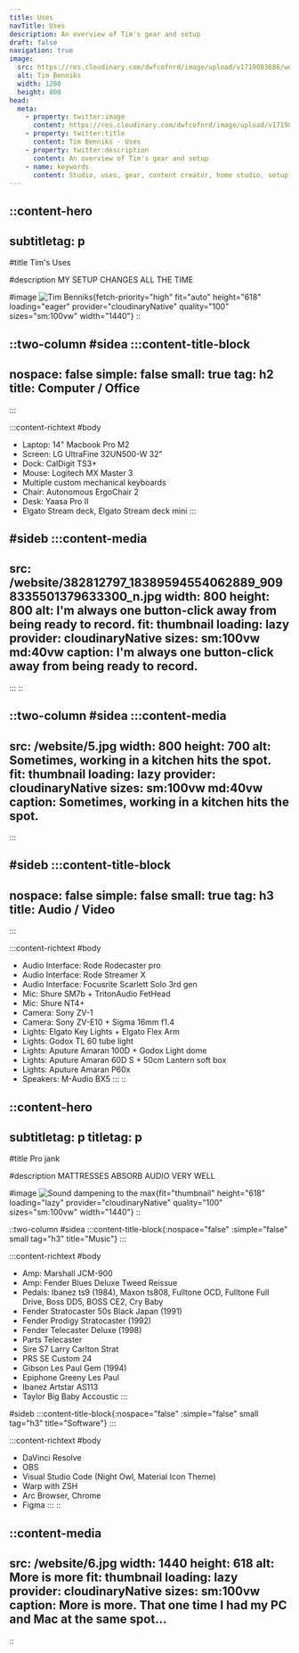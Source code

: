 ```yaml
---
title: Uses
navTitle: Uses
description: An overview of Tim's gear and setup
draft: false
navigation: true
image:
  src: https://res.cloudinary.com/dwfcofnrd/image/upload/v1719083686/website/1.jpg
  alt: Tim Benniks
  width: 1280
  height: 800
head:
  meta:
    - property: twitter:image
      content: https://res.cloudinary.com/dwfcofnrd/image/upload/v1719083686/website/1.jpg
    - property: twitter:title
      content: Tim Benniks - Uses
    - property: twitter:description
      content: An overview of Tim's gear and setup
    - name: keywords
      content: Studio, uses, gear, content creator, home studio, setup, cameras
---
```


::content-hero
---
subtitletag: p
---
#title
Tim's Uses

#description
MY SETUP CHANGES ALL THE TIME

#image
![Tim Benniks](/website/1.jpg){fetch-priority="high" fit="auto" height="618" loading="eager" provider="cloudinaryNative" quality="100" sizes="sm:100vw" width="1440"}
::

::two-column
#sidea
  :::content-title-block
  ---
  nospace: false
  simple: false
  small: true
  tag: h2
  title: Computer / Office
  ---
  :::

  :::content-richtext
  #body
  - Laptop: 14" Macbook Pro M2
  - Screen: LG UltraFine 32UN500-W 32"
  - Dock: CalDigit TS3+
  - Mouse: Logitech MX Master 3
  - Multiple custom mechanical keyboards
  - Chair: Autonomous ErgoChair 2
  - Desk: Yaasa Pro II
  - Elgato Stream deck, Elgato Stream deck mini 
  :::

#sideb
  :::content-media
  ---
  src: /website/382812797_18389594554062889_9098335501379633300_n.jpg
  width: 800
  height: 800
  alt: I'm always one button-click away from being ready to record.
  fit: thumbnail
  loading: lazy
  provider: cloudinaryNative
  sizes: sm:100vw md:40vw
  caption: I'm always one button-click away from being ready to record.
  ---
  :::
::

::two-column
#sidea
  :::content-media
  ---
  src: /website/5.jpg
  width: 800
  height: 700
  alt: Sometimes, working in a kitchen hits the spot.
  fit: thumbnail
  loading: lazy
  provider: cloudinaryNative
  sizes: sm:100vw md:40vw
  caption: Sometimes, working in a kitchen hits the spot.
  ---
  :::

#sideb
  :::content-title-block
  ---
  nospace: false
  simple: false
  small: true
  tag: h3
  title: Audio / Video
  ---
  :::

  :::content-richtext
  #body
  - Audio Interface: Rode Rodecaster pro
  - Audio Interface: Rode Streamer X
  - Audio Interface: Focusrite Scarlett Solo 3rd gen
  - Mic: Shure SM7b + TritonAudio FetHead
  - Mic: Shure NT4+
  - Camera: Sony ZV-1
  - Camera: Sony ZV-E10 + Sigma 16mm f1.4
  - Lights: Elgato Key Lights + Elgato Flex Arm
  - Lights: Godox TL 60 tube light
  - Lights: Aputure Amaran 100D + Godox Light dome
  - Lights: Aputure Amaran 60D S + 50cm Lantern soft box
  - Lights: Aputure Amaran P60x
  - Speakers: M-Audio BX5
  :::
::

::content-hero
---
subtitletag: p
titletag: p
---
#title
Pro jank

#description
MATTRESSES ABSORB AUDIO VERY WELL

#image
![Sound dampening to the max](/website/7.jpg){fit="thumbnail" height="618" loading="lazy" provider="cloudinaryNative" quality="100" sizes="sm:100vw" width="1440"}
::

::two-column
#sidea
  :::content-title-block{:nospace="false" :simple="false" small tag="h3" title="Music"}
  :::

  :::content-richtext
  #body
  - Amp: Marshall JCM-900
  - Amp: Fender Blues Deluxe Tweed Reissue
  - Pedals: Ibanez ts9 (1984), Maxon ts808, Fulltone OCD, Fulltone Full Drive, Boss DD5, BOSS CE2, Cry Baby
  - Fender Stratocaster 50s Black Japan (1991)
  - Fender Prodigy Stratocaster (1992)
  - Fender Telecaster Deluxe (1998)
  - Parts Telecaster
  - Sire S7 Larry Carlton Strat
  - PRS SE Custom 24
  - Gibson Les Paul Gem (1994)
  - Epiphone Greeny Les Paul
  - Ibanez Artstar AS113
  - Taylor Big Baby Accoustic
  :::

#sideb
  :::content-title-block{:nospace="false" :simple="false" small tag="h3" title="Software"}
  :::

  :::content-richtext
  #body
  - DaVinci Resolve
  - OBS
  - Visual Studio Code (Night Owl, Material Icon Theme)
  - Warp with ZSH
  - Arc Browser, Chrome
  - Figma
  :::
::

::content-media
---
src: /website/6.jpg
width: 1440
height: 618
alt: More is more
fit: thumbnail
loading: lazy
provider: cloudinaryNative
sizes: sm:100vw
caption: More is more. That one time I had my PC and Mac at the same spot...
---
::
